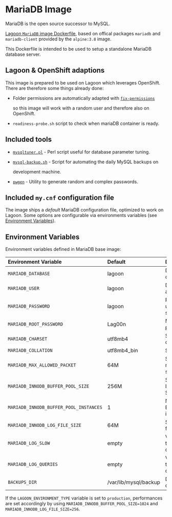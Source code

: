 # MariaDB Image

MariaDB is the open source successor to MySQL.

[Lagoon `MariaDB` image Dockerfile](https://github.com/amazeeio/lagoon/blob/master/images/mariadb/Dockerfile), based on offical packages `mariadb` and `mariadb-client` provided by the `alpine:3.8` image.

This Dockerfile is intended to be used to setup a standalone MariaDB database server.

## Lagoon & OpenShift adaptions

This image is prepared to be used on Lagoon which leverages OpenShift. There are therefore some things already done:

* Folder permissions are automatically adapted with [`fix-permissions`](https://github.com/sclorg/s2i-base-container/blob/master/core/root/usr/bin/fix-permissions)

  so this image will work with a random user and therefore also on OpenShift.

* `readiness-probe.sh` script to check when mariaDB container is ready.

## Included tools

* [`mysqltuner.pl`](https://github.com/major/MySQLTuner-perl) - Perl script useful for database parameter tuning.
* [`mysql-backup.sh`](https://github.com/amazeeio/lagoon/blob/master/images/mariadb/mysql-backup.sh) - Script for automating the daily MySQL backups on

  development machine.

* [`pwgen`](https://linux.die.net/man/1/pwgen) - Utility to generate random and complex passwords.

## Included `my.cnf` configuration file

The image ships a _default_ MariaDB configuration file, optimized to work on Lagoon. Some options are configurable via environments variables \(see [Environment Variables](mariadb.md#environment-variables)\).

## Environment Variables

Environment variables defined in MariaDB base image:

| Environment Variable | Default | Description |
| :--- | :--- | :--- |
| `MARIADB_DATABASE` | lagoon | Database name created at startup |
| `MARIADB_USER` | lagoon | Default user created at startup |
| `MARIADB_PASSWORD` | lagoon | Password of default user createt at startup |
| `MARIADB_ROOT_PASSWORD` | Lag00n | MariaDB root user's password |
| `MARIADB_CHARSET` | utf8mb4 | Set the server charset |
| `MARIADB_COLLATION` | utf8mb4\_bin | Set server collation |
| `MARIADB_MAX_ALLOWED_PACKET` | 64M | Set the max\_allowed\_packet size |
| `MARIADB_INNODB_BUFFER_POOL_SIZE` | 256M | Set the MariaDB InnoDB Buffer Pool Size |
| `MARIADB_INNODB_BUFFER_POOL_INSTANCES` | 1 | Number of InnoDB Buffer Pool instances |
| `MARIADB_INNODB_LOG_FILE_SIZE` | 64M | Size of InnoDB log file |
| `MARIADB_LOG_SLOW` | empty | Variable to control the save of slow queries |
| `MARIADB_LOG_QUERIES` | empty | Variable to control the save of ALL queries |
| `BACKUPS_DIR` | /var/lib/mysql/backup | Default path for databases' backups |

If the `LAGOON_ENVIRONMENT_TYPE` variable is set to `production`, performances are set accordingly by using `MARIADB_INNODB_BUFFER_POOL_SIZE=1024` and `MARIADB_INNODB_LOG_FILE_SIZE=256`.

